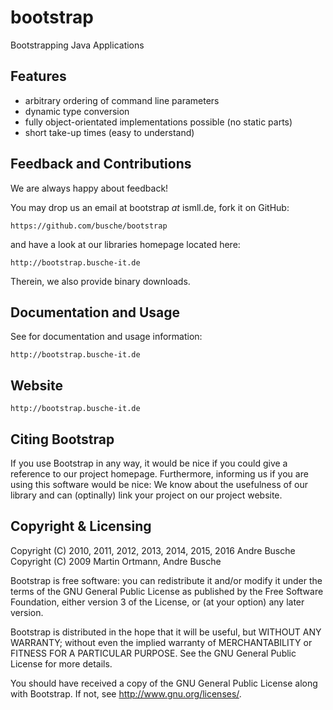 bootstrap
=========

Bootstrapping Java Applications



Features
--------
 * arbitrary ordering of command line parameters
 * dynamic type conversion 
 * fully object-orientated implementations possible (no static parts) 
 * short take-up times (easy to understand)


Feedback and Contributions
--------------------------
We are always happy about feedback! 

You may drop us an email at bootstrap *at* ismll.de, 
fork it on GitHub:

	https://github.com/busche/bootstrap

and have a look at our libraries homepage located here:

	http://bootstrap.busche-it.de

Therein, we also provide binary downloads.

Documentation and Usage
-----------------------

See for documentation and usage information:
   
	http://bootstrap.busche-it.de
	   
Website
-------
	http://bootstrap.busche-it.de
	

Citing Bootstrap
----------------
If you use Bootstrap in any way, it would be nice if you could give 
a reference to our project homepage. Furthermore, informing us 
if you are using this software would be nice: We know about the 
usefulness of our library and can (optinally) link your project on 
our project website.


Copyright & Licensing
---------------------
Copyright (C) 2010, 2011, 2012, 2013, 2014, 2015, 2016 Andre Busche
Copyright (C) 2009 Martin Ortmann, Andre Busche

Bootstrap is free software: you can redistribute it and/or modify
it under the terms of the GNU General Public License as published by
the Free Software Foundation, either version 3 of the License, or
(at your option) any later version.

Bootstrap is distributed in the hope that it will be useful,
but WITHOUT ANY WARRANTY; without even the implied warranty of
MERCHANTABILITY or FITNESS FOR A PARTICULAR PURPOSE.  See the
GNU General Public License for more details.

You should have received a copy of the GNU General Public License
along with Bootstrap.  If not, see <http://www.gnu.org/licenses/>.
